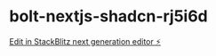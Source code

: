 # bolt-nextjs-shadcn-rj5i6d

[Edit in StackBlitz next generation editor ⚡️](https://stackblitz.com/~/github.com/NojimaDaiki-holoninc/bolt-nextjs-shadcn-rj5i6d)